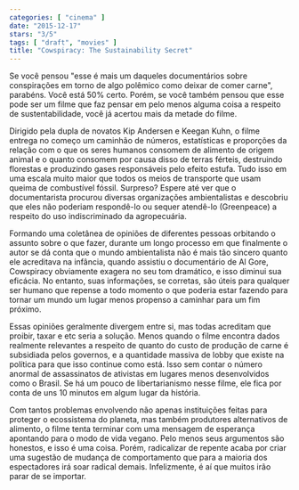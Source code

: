 ```yaml
---
categories: [ "cinema" ]
date: "2015-12-17"
stars: "3/5"
tags: [ "draft", "movies" ]
title: "Cowspiracy: The Sustainability Secret"
---
```

Se você pensou "esse é mais um daqueles documentários sobre
conspirações em torno de algo polêmico como deixar de comer carne",
parabéns. Você está 50% certo. Porém, se você também pensou que
esse pode ser um filme que faz pensar em pelo menos alguma coisa a
respeito de sustentabilidade, você já acertou mais da metade do filme.

Dirigido pela dupla de novatos Kip Andersen e Keegan Kuhn, o filme
entrega no começo um caminhão de números, estatísticas e proporções
da relação com o que os seres humanos consomem de alimento de origem
animal e o quanto consomem por causa disso de terras férteis, destruindo
florestas e produzindo gases responsáveis pelo efeito estufa. Tudo isso
em uma escala muito maior que todos os meios de transporte que usam queima
de combustível fóssil. Surpreso? Espere até ver que o documentarista
procurou diversas organizações ambientalistas e descobriu que eles
não poderiam respondê-lo ou sequer atendê-lo (Greenpeace) a respeito
do uso indiscriminado da agropecuária.

Formando uma coletânea de opiniões de diferentes pessoas orbitando o
assunto sobre o que fazer, durante um longo processo em que finalmente o
autor se dá conta que o mundo ambientalista não é mais tão sincero
quanto ele acreditava na infância, quando assistiu o documentário de
Al Gore, Cowspiracy obviamente exagera no seu tom dramático, e isso
diminui sua eficácia. No entanto, suas informações, se corretas,
são úteis para qualquer ser humano que repense a todo momento o que
poderia estar fazendo para tornar um mundo um lugar menos propenso a
caminhar para um fim próximo.

Essas opiniões geralmente divergem entre si, mas todas acreditam que
proibir, taxar e etc seria a solução. Menos quando o filme encontra
dados realmente relevantes a respeito de quanto do custo de produção
de carne é subsidiada pelos governos, e a quantidade massiva de lobby
que existe na política para que isso continue como está. Isso sem
contar o número anormal de assassinatos de ativistas em lugares menos
desenvolvidos como o Brasil. Se há um pouco de libertarianismo nesse
filme, ele fica por conta de uns 10 minutos em algum lugar da história.

Com tantos problemas envolvendo não apenas instituições feitas para
proteger o ecossistema do planeta, mas também produtores alternativos
de alimento, o filme tenta terminar com uma mensagem de esperança
apontando para o modo de vida vegano. Pelo menos seus argumentos são
honestos, e isso é uma coisa. Porém, radicalizar de repente acaba por
criar uma sugestão de mudança de comportamento que para a maioria dos
espectadores irá soar radical demais. Infelizmente, é aí que muitos
irão parar de se importar.
